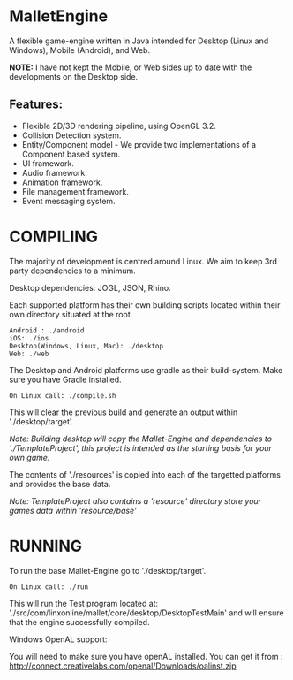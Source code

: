 MalletEngine
============

A flexible game-engine written in Java intended for Desktop (Linux and Windows), Mobile (Android), and Web.

**NOTE:** I have not kept the Mobile, or Web sides up to date with the developments on the Desktop side.

## Features:
 - Flexible 2D/3D rendering pipeline, using OpenGL 3.2.
 - Collision Detection system.
 - Entity/Component model - We provide two implementations of a Component based system.
 - UI framework.
 - Audio framework.
 - Animation framework.
 - File management framework.
 - Event messaging system.

# COMPILING

The majority of development is centred around Linux. We aim to keep 3rd party dependencies to a minimum.

Desktop dependencies: JOGL, JSON, Rhino.

Each supported platform has their own building scripts located within their own directory situated at the root.

    Android : ./android
    iOS: ./ios
    Desktop(Windows, Linux, Mac): ./desktop
    Web: ./web

The Desktop and Android platforms use gradle as their build-system. Make sure you have Gradle installed.

    On Linux call: ./compile.sh

This will clear the previous build and generate an output within './desktop/target'.

*Note: Building desktop will copy the Mallet-Engine and dependencies to './TemplateProject', this project is intended as the starting basis for your own game.*

The contents of './resources' is copied into each of the targetted platforms and provides the base data.

*Note: TemplateProject also contains a 'resource' directory store your games data within 'resource/base'*

# RUNNING

To run the base Mallet-Engine go to './desktop/target'.

    On Linux call: ./run
    
This will run the Test program located at: './src/com/linxonline/mallet/core/desktop/DesktopTestMain' and will ensure that the engine successfully compiled.


Windows OpenAL support:

You will need to make sure you have openAL installed. You can get it from : http://connect.creativelabs.com/openal/Downloads/oalinst.zip
